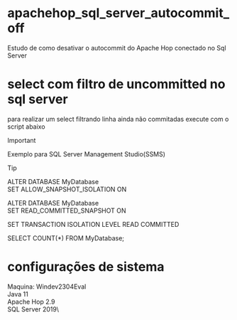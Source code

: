 # apachehop_sql_server_autocommit_off 
Estudo de como desativar o autocommit do Apache Hop conectado no Sql Server

# select com filtro de uncommitted no sql server
para realizar um select filtrando linha ainda não commitadas execute com o script abaixo

> [!IMPORTANT]
> Exemplo para SQL Server Management Studio(SSMS)

> [!TIP]
>ALTER DATABASE MyDatabase  
>SET ALLOW_SNAPSHOT_ISOLATION ON  
>  
>ALTER DATABASE MyDatabase  
>SET READ_COMMITTED_SNAPSHOT ON 
>
>SET TRANSACTION ISOLATION LEVEL READ COMMITTED
>
>SELECT COUNT(*) FROM MyDatabase;

# configurações de sistema
Maquina: Windev2304Eval\
Java 11\
Apache Hop 2.9\
SQL Server 2019\